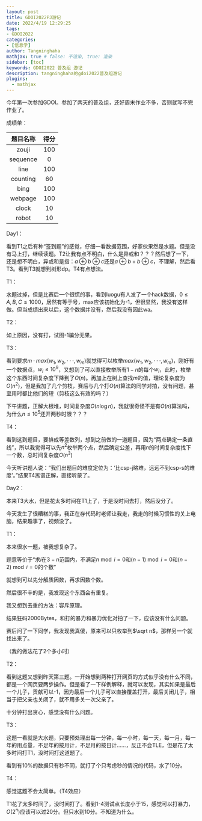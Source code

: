 ```yaml
---
layout: post
title: GDOI2022PJ游记
date: 2022/4/19 12:29:25
tags: 
- GDOI2022
categories: 
- [信息学]
author: Tangninghaha
mathjax: true # false: 不渲染, true: 渲染
sidebar: [toc]
keywords: GDOI2022 普及组 游记
description: tangninghaha的gdoi2022普及组游记
plugins:
  - mathjax
---
```


今年第一次参加GDOI。参加了两天的普及组，还好周末作业不多，否则就写不完作业了。

<!--more-->

成绩单：

| 题目名称 | 得分 |
| :------: | :--: |
|  zouji   | 100  |
| sequence |  0   |
|   line   | 100  |
| counting |  60  |
|   bing   | 100  |
| webpage  | 100  |
|  clock   |  10  |
|  robot   |  10  |

Day1：

看到T1之后有种“签到题”的感觉，仔细一看数据范围，好家伙果然是水题。但是没有马上打，继续读题。T2让我有点不明白，什么是异或和？？？然后想了一下，还是想不明白，异或和是指：$a \oplus b \oplus c$还是$a\oplus b +b\oplus c$，不理解，然后看T3。看到T3就想到树形dp。T4有点想法。

T1：

水题过掉，但是比赛后一个很慌的事，看到luogu有人发了一个hack数据，$0\le A,B,C\le 1000$，居然有等于号，max应该初始化为-1，但很显然，我没有这样做。但当成绩出来以后，这个数据并没有，然后我没有因此wa。

T2：

如上原因，没有打，试图-1骗分无果。

T3：

看到要求$m · max(w_1, w_2, · · · , w_m)$就觉得可以枚举$max(w_1, w_2, · · · , w_m)$，刚好有一个数据点，$w_i \le 10^9$，又想到了可以直接枚举所有$1-n$的每个$w_i$，此时，枚举这个东西时间复杂度下降到了$O(n)$。再加上在树上查找$m$的值，理论复杂度为$O(n^2)$，但是我加了几个剪枝，赛后与几个打$O(n)$算法的同学对拍，没有问题，甚至用时都比他们的短（剪枝这么有效的吗？）

下午讲题，正解大根堆，时间复杂度$O(n \log n)$，我就很奇怪不是有$O(n)$算法吗，为什么$n \le 10^5$还开两秒时限？？？

T4：

看到这到题目，要排成等差数列，想到之前做的一道题目，因为“两点确定一条直线”，所以我觉得可以先$n^2$枚举两个点，然后确定公差，再用$n$的时间复杂度找下一个数，总时间复杂度$O(n^3)$

今天听讲题人说：“我们出题目的难度定位为：‘比csp-j略难，远远不到csp-s的难度’。”结果T4离谱正解，直接听蒙了。

Day2：

本来T3大水，但是花太多时间在T1上了，于是没时间去打，然后没分了。

今天发生了很糟糕的事，我正在存代码时老师让我走，我走的时候习惯性的关上电脑，结果趣事了，视频没了。

T1：

本来很水一题，被我想复杂了。

题意等价于“求$i$在$3-n$范围内，不满足$n \bmod i=0$和$(n-1) \bmod i=0$和$(n-2) \bmod i=0$的个数”

就想到可以先分解质因数，再求因数个数。

然后很不辛的是，我发现这个东西会有重复。

我又想到去重的方法：容斥原理。

结果狂码2000Bytes，和打的暴力和暴力优化对拍了一下，应该没有什么问题。

赛后问了一下同学，我发现我真傻，原来可以只枚举到$\sqrt n$，那样另一个就找出来了。

（我的做法花了2个多小时）

T2：

看到这题又想到昨天第三题。一开始想到两种打开网页的方式似乎没有什么不同，都是一个网页要两步操作。但是看了一下样例解释，就可以发现，其实如果是最后一个儿子，贡献可以-1，因为最后一个儿子可以直接覆盖打开，最后关闭儿子，相当于把父亲也关闭了，就不用多关一次父亲了。

十分钟打出贪心，感觉没有什么问题。

T3：

这题一看就是大水题，只要预处理出每一分钟，每一小时，每一天，每一月，每一年的用点量，不足年的按月计，不足月的按日计……，反正不会TLE，但是花了太多时间打T1，没时间打这道题了。

看到有10%的数据只有秒不同，就打了个只考虑秒的情况的代码，水了10分。

T4：

感觉这题不会太简单。（T4效应）

T1花了太多时间了，没时间打了。看到1-4测试点长度小于15，感觉可以打暴力，$O(2^n)$应该可以过20分。但只水到10分。不知道为什么。

